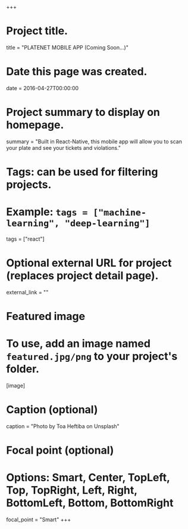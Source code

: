 +++
# Project title.
title = "PLATENET MOBILE APP (Coming Soon...)"

# Date this page was created.
date = 2016-04-27T00:00:00

# Project summary to display on homepage.
summary = "Built in React-Native, this mobile app will allow you to scan your plate and see your tickets and violations."

# Tags: can be used for filtering projects.
# Example: `tags = ["machine-learning", "deep-learning"]`
tags = ["react"]

# Optional external URL for project (replaces project detail page).
external_link = ""

# Featured image
# To use, add an image named `featured.jpg/png` to your project's folder. 
[image]
  # Caption (optional)
  caption = "Photo by Toa Heftiba on Unsplash"

  # Focal point (optional)
  # Options: Smart, Center, TopLeft, Top, TopRight, Left, Right, BottomLeft, Bottom, BottomRight
  focal_point = "Smart"
+++
